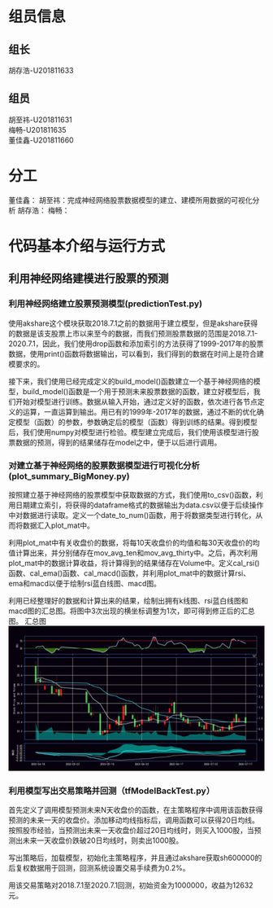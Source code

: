 # 组员信息  
## 组长  
胡存浩-U201811633  
## 组员  
胡至祎-U201811631  
梅畅-U201811635  
董佳鑫-U201811660  

# 分工
董佳鑫：
胡至祎：完成神经网络股票数据模型的建立、建模所用数据的可视化分析
胡存浩：
梅畅：

# 代码基本介绍与运行方式
## 利用神经网络建模进行股票的预测
### 利用神经网络建立股票预测模型(predictionTest.py)
使用akshare这个模块获取2018.7.1之前的数据用于建立模型，但是akshare获得的数据是该支股票上市以来至今的数据，而我们预测股票数据的范围是2018.7.1-2020.7.1，因此，我们使用drop函数和添加索引的方法获得了1999-2017年的股票数据，使用print()函数将数据输出，可以看到，我们得到的数据在时间上是符合建模要求的。 

接下来，我们使用已经完成定义的build_model()函数建立一个基于神经网络的模型，build_model()函数是一个用于预测未来股票数据的函数，建立好模型后，我们开始对模型进行训练。数据从输入开始，通过定义好的函数，依次进行各节点定义的运算，一直运算到输出。用已有的1999年-2017年的数据，通过不断的优化确定模型（函数）的参数，参数确定后的模型（函数）得到训练的结果。得到模型后，我们使用numpy对模型进行检验。模型建立完成后，我们使用该模型进行股票数据的预测，得到的结果储存在model之中，便于以后进行调用。

### 对建立基于神经网络的股票数据模型进行可视化分析(plot_summary_BigMoney.py)
按照建立基于神经网络的股票模型中获取数据的方式，我们使用to_csv()函数，利用日期建立索引，将获得的dataframe格式的数据输出为data.csv以便于后续操作中对数据进行读取。定义一个date_to_num()函数，用于将数据类型进行转化，从而将数据汇入plot_mat中。

利用plot_mat中有关收盘价的数据，将每10天收盘价的均值和每30天收盘价的均值计算出来，并分别储存在mov_avg_ten和mov_avg_thirty中。之后，再次利用plot_mat中的数据计算收益，将计算得到的结果储存在Volume中。定义cal_rsi()函数、cal_ema()函数、cal_macd()函数，并利用plot_mat中的数据计算rsi、ema和macd以便于绘制rsi蓝白线图、macd图。

利用已经整理好的数据和计算出来的结果，绘制出拥有k线图、rsi蓝白线图和macd图的汇总图。将图中3次出现的横坐标调整为1次，即可得到修正后的汇总图。
汇总图![](对建立基于神经网络的数据模型的数据进行可视化分析.png)

### 利用模型写出交易策略并回测（tfModelBackTest.py）
首先定义了调用模型预测未来N天收盘价的函数，在主策略程序中调用该函数获得预测的未来一天的收盘价。添加移动均线指标后，调用函数可以获得20日均线。按照股市经验，当预测出未来一天收盘价超过20日均线时，则买入1000股，当预测出未来一天收盘价跌破20日均线时，则卖出1000股。

写出策略后，加载模型，初始化主策略程序，并且通过akshare获取sh600000的后复权数据用于回测，回测系统设置交易手续费为0.2%。

用该交易策略对2018.7.1至2020.7.1回测，初始资金为1000000，收益为12632元。

